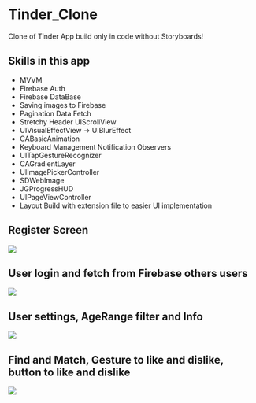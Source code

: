 # Tinder_Clone
Clone of Tinder App build only in code without Storyboards!

## Skills in this app 
* MVVM
* Firebase Auth
* Firebase DataBase
* Saving images to Firebase
* Pagination Data Fetch
* Stretchy Header UIScrollView
* UIVisualEffectView -> UIBlurEffect
* CABasicAnimation
* Keyboard Management Notification Observers
* UITapGestureRecognizer
* CAGradientLayer
* UIImagePickerController
* SDWebImage
* JGProgressHUD
* UIPageViewController
* Layout Build with extension file to easier UI implementation

## Register Screen
![](https://media.giphy.com/media/dC473DV1RC6iKuAF2V/giphy.gif)
## User login and fetch from Firebase others users
![](https://media.giphy.com/media/Y0hRVLB1HxBsjqovXN/giphy.gif)
## User settings, AgeRange filter and Info
![](https://media.giphy.com/media/YrYVqotnHHXTTSTQPw/giphy.gif)
## Find and Match, Gesture to like and dislike, button to like and dislike
![](https://media.giphy.com/media/mF4YzaZfZuREMkK5Ha/giphy.gif)
